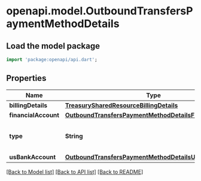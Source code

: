 # openapi.model.OutboundTransfersPaymentMethodDetails

## Load the model package
```dart
import 'package:openapi/api.dart';
```

## Properties
Name | Type | Description | Notes
------------ | ------------- | ------------- | -------------
**billingDetails** | [**TreasurySharedResourceBillingDetails**](TreasurySharedResourceBillingDetails.md) |  | 
**financialAccount** | [**OutboundTransfersPaymentMethodDetailsFinancialAccount**](OutboundTransfersPaymentMethodDetailsFinancialAccount.md) |  | [optional] 
**type** | **String** | The type of the payment method used in the OutboundTransfer. | 
**usBankAccount** | [**OutboundTransfersPaymentMethodDetailsUsBankAccount**](OutboundTransfersPaymentMethodDetailsUsBankAccount.md) |  | [optional] 

[[Back to Model list]](../README.md#documentation-for-models) [[Back to API list]](../README.md#documentation-for-api-endpoints) [[Back to README]](../README.md)


